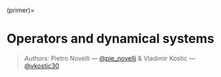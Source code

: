 (primer)=
# Operators and dynamical systems

> _Authors:_ Pietro Novelli — [@pie_novelli](https://twitter.com/pie_novelli) & Vladimir Kostic — [@vkostic30](https://twitter.com/vkostic30)